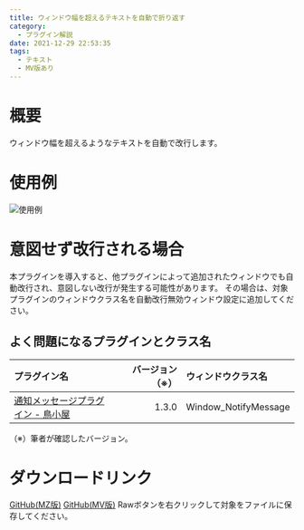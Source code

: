 ```yaml
---
title: ウィンドウ幅を超えるテキストを自動で折り返す
category:
  - プラグイン解説
date: 2021-12-29 22:53:35
tags:
  - テキスト
  - MV版あり
---
```


# 概要

ウィンドウ幅を超えるようなテキストを自動で改行します。

# 使用例

![使用例](auto-line-break.png "使用例")

# 意図せず改行される場合

本プラグインを導入すると、他プラグインによって追加されたウィンドウでも自動改行され、意図しない改行が発生する可能性があります。
その場合は、対象プラグインのウィンドウクラス名を自動改行無効ウィンドウ設定に追加してください。

## よく問題になるプラグインとクラス名

|プラグイン名|バージョン（※）|ウィンドウクラス名|
|:---------|---------:|:----------------|
|[通知メッセージプラグイン - 鳥小屋](https://torigoya-plugin.rutan.dev/map/notifyMessage/)|1.3.0|Window_NotifyMessage|

（※）筆者が確認したバージョン。

# ダウンロードリンク

[GitHub(MZ版)](https://github.com/elleonard/DarkPlasma-MZ-Plugins/blob/release/DarkPlasma_AutoLineBreak.js)
[GitHub(MV版)](https://github.com/elleonard/DarkPlasma-MV-Plugins/blob/release/DarkPlasma_AutoLineBreak.js)
Rawボタンを右クリックして対象をファイルに保存してください。

